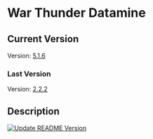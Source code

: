 # War Thunder Datamine

## Current Version
Version: [5.1.6](aces.vromfs.bin_u/version)
### Last Version
Version: [2.2.2](version_store.txt)

## Description
[![Update README Version](https://github.com/AzayakaHoshi/WarThunder-Datamine-With-working-code/actions/workflows/update-readme.yml/badge.svg)](https://github.com/AzayakaHoshi/WarThunder-Datamine-With-working-code/actions/workflows/update-readme.yml)
